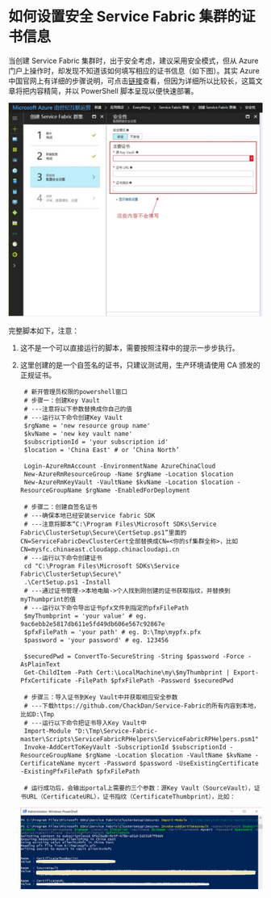 <properties
    pageTitle="如何设置安全 Service Fabric 集群的证书信息"
    description="如何设置安全 Service Fabric 集群的证书信息"
    service=""
    resource="servicefabric"
    authors="Allan Li"
    displayOrder=""
    selfHelpType=""
    supportTopicIds=""
    productPesIds=""
    resourceTags="Service Fabric, PowerShell, Certification"
    cloudEnvironments="MoonCake" />
<tags
    ms.service="service-fabric-aog"
    ms.date=""
    wacn.date="05/22/2017" />

# 如何设置安全 Service Fabric 集群的证书信息

当创建 Service Fabric 集群时，出于安全考虑，建议采用安全模式，但从 Azure 门户上操作时，却发现不知道该如何填写相应的证书信息（如下图）。其实 Azure 中国官网上有详细的步骤说明，可点击[链接](https://docs.microsoft.com/zh-cn/azure/service-fabric/service-fabric-cluster-creation-via-portal)查看，但因为详细所以比较长，这篇文章将把内容精简，并以 PowerShell 脚本呈现以便快速部署。

![portal](./media/aog-service-fabric-howto-set-cer-info/portal.png)

完整脚本如下，注意：

1. 这不是一个可以直接运行的脚本，需要按照注释中的提示一步步执行。

2. 这里创建的是一个自签名的证书，只建议测试用，生产环境请使用 CA 颁发的正规证书。

        # 新开管理员权限的powershell窗口
        # 步骤一：创建Key Vault
        # ---注意将以下参数替换成你自己的值
        # ---运行以下命令创建Key Vault
        $rgName = 'new resource group name'
        $kvName = 'new key vault name'
        $subscriptionId = 'your subscription id'
        $location = 'China East' # or ‘China North’

        Login-AzureRmAccount -EnvironmentName AzureChinaCloud
        New-AzureRmResourceGroup -Name $rgName -Location $location
        New-AzureRmKeyVault -VaultName $kvName -Location $location -ResourceGroupName $rgName -EnabledForDeployment

        # 步骤二：创建自签名证书
        # ---确保本地已经安装service fabric SDK
        # ---注意将脚本“C:\Program Files\Microsoft SDKs\Service Fabric\ClusterSetup\Secure\CertSetup.ps1”里面的CN=ServiceFabricDevClusterCert全部替换成CN=<你的sf集群全称>，比如CN=mysfc.chinaeast.cloudapp.chinacloudapi.cn
        # ---运行以下命令创建证书
        cd "C:\Program Files\Microsoft SDKs\Service Fabric\ClusterSetup\Secure\"
        .\CertSetup.ps1 -Install
        # ---通过证书管理->本地电脑->个人找到刚创建的证书获取指纹，并替换到myThumbprint的值
        # ---运行以下命令导出证书pfx文件到指定的pfxFilePath
        $myThumbprint = 'your value' # eg. 9ac6ebb2e5817db611e5fd49db606e567c92867e
        $pfxFilePath = 'your path' # eg. D:\Tmp\mypfx.pfx
        $password = 'your password' # eg. 123456

        $securedPwd = ConvertTo-SecureString -String $password -Force -AsPlainText
        Get-ChildItem -Path Cert:\LocalMachine\my\$myThumbprint | Export-PfxCertificate -FilePath $pfxFilePath -Password $securedPwd

        # 步骤三：导入证书到Key Vault中并获取相应安全参数
        # ---下载https://github.com/ChackDan/Service-Fabric的所有内容到本地，比如D:\Tmp
        # ---运行以下命令把证书导入Key Vault中
        Import-Module "D:\Tmp\Service-Fabric-master\Scripts\ServiceFabricRPHelpers\ServiceFabricRPHelpers.psm1"
        Invoke-AddCertToKeyVault -SubscriptionId $subscriptionId -ResourceGroupName $rgName -Location $location -VaultName $kvName -CertificateName mycert -Password $password -UseExistingCertificate -ExistingPfxFilePath $pfxFilePath

        # 运行成功后，会输出portal上需要的三个参数：源Key Vault（SourceVault），证书URL（CertificateURL），证书指纹（CertificateThumbprint），比如：

    ![powershell](./media/aog-service-fabric-howto-set-cer-info/powershell.png)
